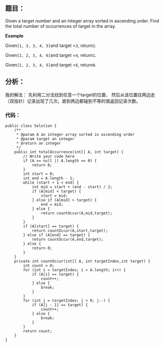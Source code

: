 ## 题目：

Given a target number and an integer array sorted in ascending order. Find the total number of occurrences of target in the array.

**Example**

Given`[1, 3, 3, 4, 5]`and target =`3`, return`2`.

Given`[2, 2, 3, 4, 6]`and target =`4`, return`1`.

Given`[1, 2, 3, 4, 5]`and target =`6`, return`0`.

## 分析：

我的解法： 先利用二分法找到任意一个target的位置， 然后从该位置往两边走（双指针）记录出现了几次。直到两边都碰到不等的值返回记录次数。

### 代码：

```
public class Solution {
    /**
     * @param A an integer array sorted in ascending order
     * @param target an integer
     * @return an integer
     */
    public int totalOccurrence(int[] A, int target) {
        // Write your code here
        if (A == null || A.length == 0) {
            return 0;
        }
        int start = 0;
        int end = A.length - 1;
        while (start + 1 < end) {
            int mid = start + (end - start) / 2;
            if (A[mid] < target) {
                start = mid;
            } else if (A[mid] > target) {
                end = mid;
            } else {
                return countOccur(A,mid,target);
            }
        }
        if (A[start] == target) {
            return countOccur(A,start,target);
        } else if (A[end] == target) {
            return countOccur(A,end,target);
        } else {
            return 0;
        }
    }
    private int countOccur(int[] A, int targetIndex,int target) {
        int count = 0;
        for (int i = targetIndex; i < A.length; i++) {
            if (A[i] == target) {
                count++;
            } else {
                break;
            }
        }
        for (int j = targetIndex; j > 0; j--) {
            if (A[j - 1] == target) {
                count++;
            } else {
                break;
            }
        }
        return count;
    }
}
```



